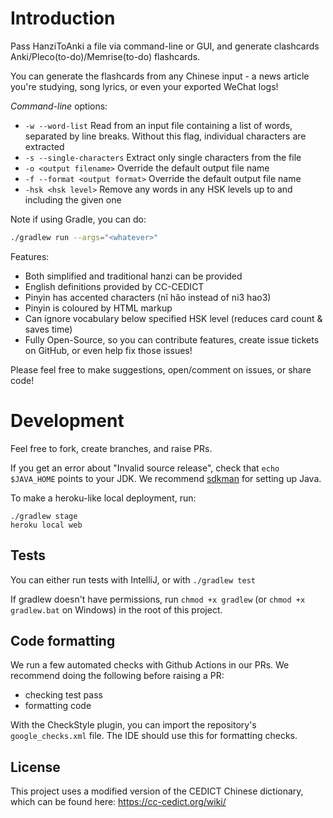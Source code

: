 # Introduction

Pass HanziToAnki a file via command-line or GUI, and generate clashcards Anki/Pleco(to-do)/Memrise(to-do) flashcards.

You can generate the flashcards from any Chinese input - a news article you're studying, song lyrics, or even your exported WeChat logs!

*Command-line* options:
* `-w --word-list` Read from an input file containing a list of words, separated by line breaks. Without this flag, individual characters are extracted
* `-s --single-characters` Extract only single characters from the file
* `-o <output filename>` Override the default output file name
* `-f --format <output format>` Override the default output file name
* `-hsk <hsk level>` Remove any words in any HSK levels up to and including the given one

Note if using Gradle, you can do:
```bash
./gradlew run --args="<whatever>"
```

Features:
* Both simplified and traditional hanzi can be provided
* English definitions provided by CC-CEDICT
* Pinyin has accented characters (nĭ hăo instead of ni3 hao3)
* Pinyin is coloured by HTML markup
* Can ignore vocabulary below specified HSK level (reduces card count & saves time)
* Fully Open-Source, so you can contribute features, create issue tickets on GitHub, or even help fix those issues!


Please feel free to make suggestions, open/comment on issues, or share code!

# Development
Feel free to fork, create branches, and raise PRs.

If you get an error about "Invalid source release", check that `echo $JAVA_HOME` points to your JDK. 
We recommend [sdkman](https://sdkman.io/install) for setting up Java.

To make a heroku-like local deployment, run:
```
./gradlew stage
heroku local web
```
## Tests
You can either run tests with IntelliJ, or with `./gradlew test`

If gradlew doesn't have permissions, run `chmod +x gradlew` (or `chmod +x gradlew.bat` on Windows) in the root of this project.

## Code formatting
We run a few automated checks with Github Actions in our PRs. We recommend doing the following before raising a PR:
- checking test pass
- formatting code

With the CheckStyle plugin, you can import the repository's `google_checks.xml` file. The IDE should use this for formatting checks.


## License 
This project uses a modified version of the CEDICT Chinese dictionary, which can be found here:
https://cc-cedict.org/wiki/
